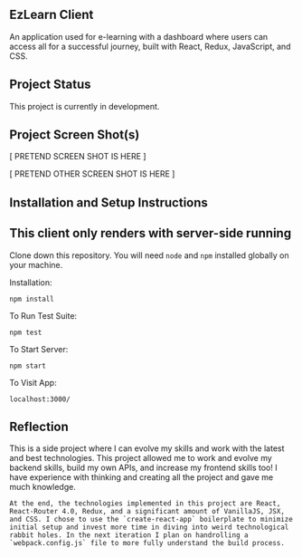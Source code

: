 ## EzLearn Client

An application used for e-learning with a dashboard where users can access all for a successful journey, built with React, Redux, JavaScript, and CSS.

## Project Status

This project is currently in development.

## Project Screen Shot(s)


[ PRETEND SCREEN SHOT IS HERE ]

[ PRETEND OTHER SCREEN SHOT IS HERE ]

## Installation and Setup Instructions  

## This client only renders with server-side running

Clone down this repository. You will need `node` and `npm` installed globally on your machine.  

Installation:

`npm install`  

To Run Test Suite:  

`npm test`  

To Start Server:

`npm start`  

To Visit App:

`localhost:3000/`  

## Reflection

   This is a side project where I can evolve my skills and work with the latest and best technologies. This project allowed me to work and evolve my backend skills, build my own APIs, and increase my frontend skills too! I have experience with thinking and creating all the project and gave me much knowledge.

    
    At the end, the technologies implemented in this project are React, React-Router 4.0, Redux, and a significant amount of VanillaJS, JSX, and CSS. I chose to use the `create-react-app` boilerplate to minimize initial setup and invest more time in diving into weird technological rabbit holes. In the next iteration I plan on handrolling a `webpack.config.js` file to more fully understand the build process.


